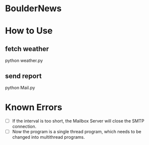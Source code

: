 # BoulderNews

# How to Use
## fetch weather
python weather.py

## send report
python Mail.py

# Known Errors
- [ ] If the interval is too short, the Mailbox Server will close the SMTP connection.
- [ ] Now the program is a single thread program, which needs to be changed into multithread programs.